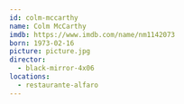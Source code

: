 ```yaml
---
id: colm-mccarthy
name: Colm McCarthy
imdb: https://www.imdb.com/name/nm1142073
born: 1973-02-16
picture: picture.jpg
director:
  - black-mirror-4x06
locations:
  - restaurante-alfaro
---
```

